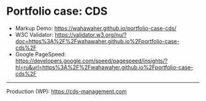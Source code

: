 # Portfolio case: CDS 
- Markup Demo: https://wahawaher.github.io/portfolio-case-cds/
- W3C Validator: https://validator.w3.org/nu/?doc=https%3A%2F%2Fwahawaher.github.io%2Fportfolio-case-cds%2F
- Google PageSpeed: https://developers.google.com/speed/pagespeed/insights/?hl=ru&url=https%3A%2F%2Fwahawaher.github.io%2Fportfolio-case-cds%2F
---
Production (WP): https://cds-management.com